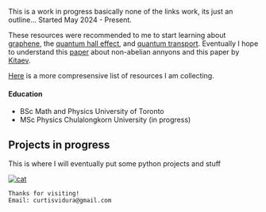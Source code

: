 This is a work in progress basically none of the links work, its just an outline...
Started May 2024 - Present.

These resources were recommended to me to start learning about [graphene](https://web.physics.ucsb.edu/~phys123B/w2015/pdf_CoursGraphene2008.pdf),
the [quantum hall effect](https://arxiv.org/pdf/0909.1998), and [quantum transport](https://arxiv.org/pdf/cond-mat/0412664). Eventually I hope to understand 
this [paper](https://arxiv.org/pdf/0707.1889) about non-abelian annyons and this paper by [Kitaev](https://arxiv.org/pdf/quant-ph/9707021).

[Here](./resources.md) is a more compresensive list of resources I am collecting. 

#### Education
*   BSc Math and Physics University of Toronto
*   MSc Physics Chulalongkorn University (in progress)

## Projects in progress

This is where I will eventually put some python projects and stuff 

[<img src="/figures/film/cat.jpg" alt="cat" >](https://curtisvidura.github.io/galleryNew)


```
Thanks for visiting!
Email: curtisvidura@gmail.com
```